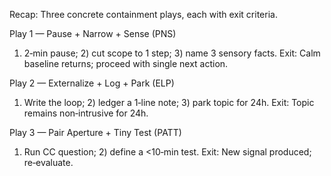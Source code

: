 Recap: Three concrete containment plays, each with exit criteria.

Play 1 — Pause + Narrow + Sense (PNS)
1) 2‑min pause; 2) cut scope to 1 step; 3) name 3 sensory facts.
Exit: Calm baseline returns; proceed with single next action.

Play 2 — Externalize + Log + Park (ELP)
1) Write the loop; 2) ledger a 1‑line note; 3) park topic for 24h.
Exit: Topic remains non‑intrusive for 24h.

Play 3 — Pair Aperture + Tiny Test (PATT)
1) Run CC question; 2) define a <10‑min test.
Exit: New signal produced; re‑evaluate.
